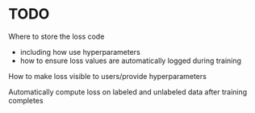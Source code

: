 # TODO

Where to store the loss code
* including how use hyperparameters
* how to ensure loss values are automatically logged during training

How to make loss visible to users/provide hyperparameters

Automatically compute loss on labeled and unlabeled data after training completes